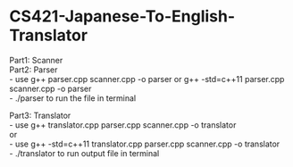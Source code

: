 # CS421-Japanese-To-English-Translator
Part1: Scanner   
Part2: Parser  
    - use g++ parser.cpp scanner.cpp -o parser or g++ -std=c++11 parser.cpp scanner.cpp -o parser   
    - ./parser  to run the file in terminal  
      
Part3: Translator  
    - use g++ translator.cpp parser.cpp scanner.cpp -o translator  
    or  
    - use g++ -std=c++11 translator.cpp parser.cpp scanner.cpp -o translator  
    - ./translator to run output file in terminal
